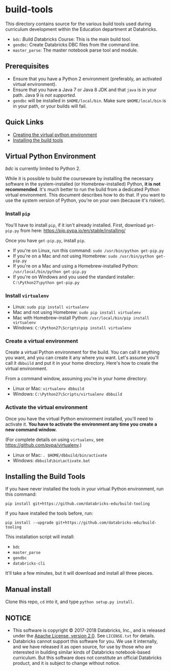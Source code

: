 # build-tools

This directory contains source for the various build tools used during
curriculum development within the Education department at Databricks.

* `bdc`: *B*uild *D*atabricks *C*ourse: This is the main build tool.
* `gendbc`: Create Databricks DBC files from the command line.
* `master_parse`: The master notebook parse tool and module.

## Prerequisites

* Ensure that you have a Python 2 environment (preferably, an activated virtual
  environment).
* Ensure that you have a Java 7 or Java 8 JDK and that `java` is in your path.
  Java 9 is _not supported._ 
* `gendbc` will be installed in `$HOME/local/bin`. Make sure `$HOME/local/bin` 
  is in your path, or your builds will fail.
  
## Quick Links

* [Creating the virtual python environment](#virtual_python_environment)
* [Installing the build tools](#installing_the_build_tools)

## Virtual Python Environment

_bdc_ is currently limited to Python 2.

While it is possible to build the courseware by installing the necessary
software in the system-installed (or Homebrew-installed) Python, **it is not
recommended**. It's much better to run the build from a dedicated Python
virtual environment. This document describes how to do that. If you want to
use the system version of Python, you're on your own (because it's
riskier).

### Install `pip`

You'll have to install `pip`, if it isn't already installed. First,
download `get-pip.py` from here:
<https://pip.pypa.io/en/stable/installing/>

Once you have `get-pip.py`, install `pip`.

* If you're on Linux, run this command: `sudo /usr/bin/python get-pip.py`
* If you're on a Mac and _not_ using Homebrew: `sudo /usr/bin/python get-pip.py`
* If you're on a Mac and using a Homebrew-installed Python: `/usr/local/bin/python get-pip.py`
* If you're on Windows and you used the standard installer: `C:\Python27\python get-pip.py`

### Install `virtualenv`

* Linux: `sudo pip install virtualenv`
* Mac and not using Homebrew: `sudo pip install virtualenv`
* Mac with Homebrew-install Python: `/usr/local/bin/pip install virtualenv`
* Windows: `C:\Python27\Scripts\pip install virtualenv`

### Create a virtual environment

Create a virtual Python environment for the build. You can call it anything
you want, and you can create it any where you want. Let's assume you'll
call it `dbbuild` and put it in your home directory. Here's how to create
the virtual environment.

From a command window, assuming you're in your home directory:

* Linux or Mac: `virtualenv dbbuild`
* Windows: `C:\Python27\Scripts/virtualenv dbbuild`

### Activate the virtual environment

Once you have the virtual Python environment installed, you'll need to
activate it. **You have to activate the environment any time you create a
new command window.**

(For complete details on using `virtualenv`, see <https://github.com/pypa/virtualenv>.)

* Linux or Mac: `. $HOME/dbbuild/bin/activate`
* Windows: `dbbuild\bin\activate.bat`


## Installing the Build Tools

If you have never installed the tools in your virtual Python environment, run
this command:

```
pip install git+https://github.com/databricks-edu/build-tooling
```

If you have installed the tools before, run:

```
pip install --upgrade git+https://github.com/databricks-edu/build-tooling
```

This installation script will install:

* `bdc`
* `master_parse`
* `gendbc`
* `databricks-cli`

It'll take a few minutes, but it will download and install all three pieces.

## Manual install 

Clone this repo, `cd` into it, and type `python setup.py install`.


## NOTICE

* This software is copyright © 2017-2018 Databricks, Inc., and is released under
  the [Apache License, version 2.0](https://www.apache.org/licenses/). See
  `LICENSE.txt` for details.
* Databricks cannot support this software for you. We use it internally,
  and we have released it as open source, for use by those who are
  interested in building similar kinds of Databricks notebook-based
  curriculum. But this software does not constitute an official Databricks
  product, and it is subject to change without notice.
